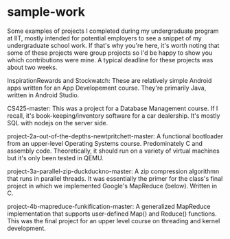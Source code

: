 # sample-work
Some examples of projects I completed during my undergraduate program at IIT, mostly intended for potential employers to see a snippet of my undergraduate school work.
If that's why you're here, it's worth noting that some of these projects were group projects so I'd be happy to show you which contributions were mine.
A typical deadline for these projects was about two weeks.


InspirationRewards and Stockwatch: These are relatively simple Android apps written for an App Developement course. They're primarily Java, written in Android Studio.

CS425-master: This was a project for a Database Management course. If I recall, it's book-keeping/inventory software for a car dealership. It's mostly SQL with nodejs on the server side.

project-2a-out-of-the-depths-newtpritchett-master: A functional bootloader from an upper-level Operating Systems course. Predominately C and assembly code. Theoretically, it should run on a variety of virtual machines but it's only been tested in QEMU.

project-3a-parallel-zip-duckduckno-master: A zip compression algorithmn that runs in parallel threads. It was essentially the primer for the class's final project in which we implemented Google's MapReduce (below). Written in C.

project-4b-mapreduce-funkification-master: A generalized MapReduce implementation that supports user-defined Map() and Reduce() functions. This was the final project for an upper level course on threading and kernel development.
